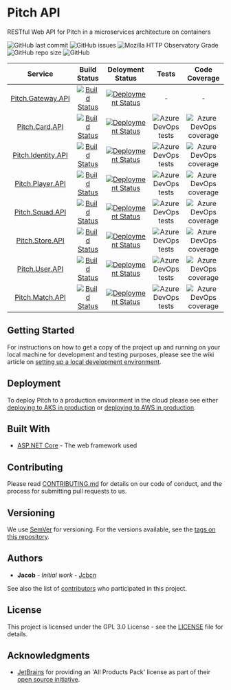 # Pitch API
RESTful Web API for Pitch in a microservices architecture on containers

![GitHub last commit](https://img.shields.io/github/last-commit/pitch-game/pitch-api.svg)
![GitHub issues](https://img.shields.io/github/issues/pitch-game/pitch-api.svg)
![Mozilla HTTP Observatory Grade](https://img.shields.io/mozilla-observatory/grade/api.pitch-game.io.svg)
![GitHub repo size](https://img.shields.io/github/repo-size/pitch-game/pitch-api.svg)
![GitHub](https://img.shields.io/github/license/pitch-game/pitch-api.svg)

|    Service   |  Build Status  |    Deloyment Status   |   Tests   |   Code Coverage
|     :---:    |     :---:      |     :---:      |     :---:      |     :---:      |  
| [Pitch.Gateway.API](/src/api-gateway)   | [![Build Status](https://dev.azure.com/pitch-game/Pitch%20API/_apis/build/status/Pitch.Gateway.API?branchName=master)](https://dev.azure.com/pitch-game/Pitch%20API/_build/latest?definitionId=14&branchName=master) | [![Deployment Status](https://vsrm.dev.azure.com/pitch-game/_apis/public/Release/badge/01e573de-5dd1-4889-95d0-1578288493e2/12/12)](https://dev.azure.com/pitch-game/Pitch%20API/_release?view=mine&definitionId=12) | - | -
| [Pitch.Card.API](/src/card)    | [![Build Status](https://dev.azure.com/pitch-game/Pitch%20API/_apis/build/status/Pitch.Card.API?branchName=master)](https://dev.azure.com/pitch-game/Pitch%20API/_build/latest?definitionId=17&branchName=master) | [![Deployment Status](https://vsrm.dev.azure.com/pitch-game/_apis/public/Release/badge/01e573de-5dd1-4889-95d0-1578288493e2/13/13)](https://dev.azure.com/pitch-game/Pitch%20API/_release?view=mine&definitionId=13) |   ![Azure DevOps tests](https://img.shields.io/azure-devops/tests/pitch-game/Pitch%20API/17) | ![Azure DevOps coverage](https://img.shields.io/azure-devops/coverage/pitch-game/Pitch%20API/17)
| [Pitch.Identity.API](src/identity)  | [![Build Status](https://dev.azure.com/pitch-game/Pitch%20API/_apis/build/status/Pitch.Identity.API?branchName=master)](https://dev.azure.com/pitch-game/Pitch%20API/_build/latest?definitionId=16&branchName=master)    | [![Deployment Status](https://vsrm.dev.azure.com/pitch-game/_apis/public/Release/badge/01e573de-5dd1-4889-95d0-1578288493e2/14/14)](https://dev.azure.com/pitch-game/Pitch%20API/_release?view=mine&definitionId=14)   |   ![Azure DevOps tests](https://img.shields.io/azure-devops/tests/pitch-game/Pitch%20API/16) | ![Azure DevOps coverage](https://img.shields.io/azure-devops/coverage/pitch-game/Pitch%20API/16)
| [Pitch.Player.API](/src/player)     | [![Build Status](https://dev.azure.com/pitch-game/Pitch%20API/_apis/build/status/Pitch.Player.API?branchName=master)](https://dev.azure.com/pitch-game/Pitch%20API/_build/latest?definitionId=15&branchName=master) | [![Deployment Status](https://vsrm.dev.azure.com/pitch-game/_apis/public/Release/badge/01e573de-5dd1-4889-95d0-1578288493e2/15/15)](https://dev.azure.com/pitch-game/Pitch%20API/_release?view=mine&definitionId=15)   |   ![Azure DevOps tests](https://img.shields.io/azure-devops/tests/pitch-game/Pitch%20API/15) | ![Azure DevOps coverage](https://img.shields.io/azure-devops/coverage/pitch-game/Pitch%20API/15)
[Pitch.Squad.API](/src/squad)       | [![Build Status](https://dev.azure.com/pitch-game/Pitch%20API/_apis/build/status/Pitch.Squad.API?branchName=master)](https://dev.azure.com/pitch-game/Pitch%20API/_build/latest?definitionId=12&branchName=master) | [![Deployment Status](https://vsrm.dev.azure.com/pitch-game/_apis/public/Release/badge/01e573de-5dd1-4889-95d0-1578288493e2/10/10)](https://dev.azure.com/pitch-game/Pitch%20API/_release?view=mine&definitionId=10)   |   ![Azure DevOps tests](https://img.shields.io/azure-devops/tests/pitch-game/Pitch%20API/12) | ![Azure DevOps coverage](https://img.shields.io/azure-devops/coverage/pitch-game/Pitch%20API/12)
|  [Pitch.Store.API](/src/store)     | [![Build Status](https://dev.azure.com/pitch-game/Pitch%20API/_apis/build/status/Pitch.Store.API?branchName=master)](https://dev.azure.com/pitch-game/Pitch%20API/_build/latest?definitionId=13&branchName=master) | [![Deployment Status](https://vsrm.dev.azure.com/pitch-game/_apis/public/Release/badge/01e573de-5dd1-4889-95d0-1578288493e2/11/11)](https://dev.azure.com/pitch-game/Pitch%20API/_release?view=mine&definitionId=11)   |   ![Azure DevOps tests](https://img.shields.io/azure-devops/tests/pitch-game/Pitch%20API/13) | ![Azure DevOps coverage](https://img.shields.io/azure-devops/coverage/pitch-game/Pitch%20API/13)
| [Pitch.User.API](/src/user)        | [![Build Status](https://dev.azure.com/pitch-game/Pitch%20API/_apis/build/status/Pitch.User.API?branchName=master)](https://dev.azure.com/pitch-game/Pitch%20API/_build/latest?definitionId=18&branchName=master)  | [![Deployment Status](https://vsrm.dev.azure.com/pitch-game/_apis/public/Release/badge/01e573de-5dd1-4889-95d0-1578288493e2/17/17)](https://dev.azure.com/pitch-game/Pitch%20API/_release?view=mine&definitionId=17)   |   ![Azure DevOps tests](https://img.shields.io/azure-devops/tests/pitch-game/Pitch%20API/18) | ![Azure DevOps coverage](https://img.shields.io/azure-devops/coverage/pitch-game/Pitch%20API/18)
| [Pitch.Match.API](/src/match)       | [![Build Status](https://dev.azure.com/pitch-game/Pitch%20API/_apis/build/status/Pitch.Match.API?branchName=master)](https://dev.azure.com/pitch-game/Pitch%20API/_build/latest?definitionId=11&branchName=master) | [![Deployment Status](https://vsrm.dev.azure.com/pitch-game/_apis/public/Release/badge/01e573de-5dd1-4889-95d0-1578288493e2/16/16)](https://dev.azure.com/pitch-game/Pitch%20API/_release?view=mine&definitionId=16) |   ![Azure DevOps tests](https://img.shields.io/azure-devops/tests/pitch-game/Pitch%20API/11) | ![Azure DevOps coverage](https://img.shields.io/azure-devops/coverage/pitch-game/Pitch%20API/11)

## Getting Started

For instructions on how to get a copy of the project up and running on your local machine for development and testing purposes, please see the wiki article on [setting up a local development environment](../../wiki/Setting-up-a-local-development-environment).


## Deployment

To deploy Pitch to a production environment in the cloud please see either [deploying to AKS in production](../../wiki/Deploying-to-AKS-in-production) or [deploying to AWS in production](../../wiki/Deploying-to-AWS-in-production).

## Built With

* [ASP.NET Core](https://docs.microsoft.com/en-us/aspnet/core/?view=aspnetcore-2.2) - The web framework used

## Contributing

Please read [CONTRIBUTING.md](https://gist.github.com/PurpleBooth/b24679402957c63ec426) for details on our code of conduct, and the process for submitting pull requests to us.

## Versioning

We use [SemVer](http://semver.org/) for versioning. For the versions available, see the [tags on this repository](/tags). 

## Authors

* **Jacob** - *Initial work* - [Jcbcn](https://github.com/jcbcn)

See also the list of [contributors](/contributors) who participated in this project.

## License

This project is licensed under the GPL 3.0 License - see the [LICENSE](LICENSE) file for details.

## Acknowledgments

* [JetBrains](https://www.jetbrains.com/) for providing an 'All Products Pack' license as part of their [open source initiative](https://www.jetbrains.com/opensource/).

